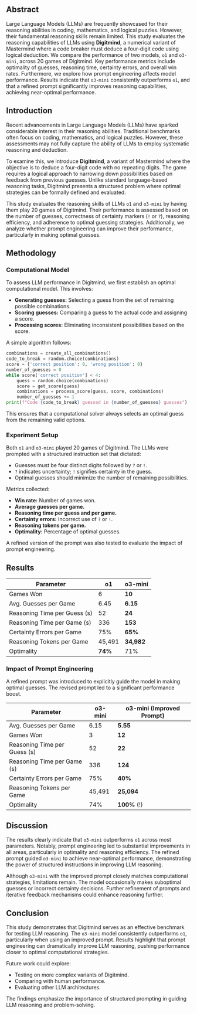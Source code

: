 ## Abstract

Large Language Models (LLMs) are frequently showcased for their reasoning abilities in coding, mathematics, and logical puzzles. However, their fundamental reasoning skills remain limited. This study evaluates the reasoning capabilities of LLMs using **Digitmind**, a numerical variant of Mastermind where a code breaker must deduce a four-digit code using logical deduction. We compare the performance of two models, `o1` and `o3-mini`, across 20 games of Digitmind. Key performance metrics include optimality of guesses, reasoning time, certainty errors, and overall win rates. Furthermore, we explore how prompt engineering affects model performance. Results indicate that `o3-mini` consistently outperforms `o1`, and that a refined prompt significantly improves reasoning capabilities, achieving near-optimal performance.

## Introduction

Recent advancements in Large Language Models (LLMs) have sparked considerable interest in their reasoning abilities. Traditional benchmarks often focus on coding, mathematics, and logical puzzles. However, these assessments may not fully capture the ability of LLMs to employ systematic reasoning and deduction.

To examine this, we introduce **Digitmind**, a variant of Mastermind where the objective is to deduce a four-digit code with no repeating digits. The game requires a logical approach to narrowing down possibilities based on feedback from previous guesses. Unlike standard language-based reasoning tasks, Digitmind presents a structured problem where optimal strategies can be formally defined and evaluated.

This study evaluates the reasoning skills of LLMs `o1` and `o3-mini` by having them play 20 games of Digitmind. Their performance is assessed based on the number of guesses, correctness of certainty markers (`!` or `?`), reasoning efficiency, and adherence to optimal guessing strategies. Additionally, we analyze whether prompt engineering can improve their performance, particularly in making optimal guesses.

## Methodology

### Computational Model

To assess LLM performance in Digitmind, we first establish an optimal computational model. This involves:
- **Generating guesses:** Selecting a guess from the set of remaining possible combinations.
- **Scoring guesses:** Comparing a guess to the actual code and assigning a score.
- **Processing scores:** Eliminating inconsistent possibilities based on the score.

A simple algorithm follows:

```python
combinations = create_all_combinations()
code_to_break = random.choice(combinations)
score = {'correct position': 0, 'wrong position': 0}
number_of_guesses = 0
while score['correct position'] < 4:
    guess = random.choice(combinations)
    score = get_score(guess)
    combinations = process_score(guess, score, combinations)
    number_of_guesses += 1
print(f"Code {code_to_break} guessed in {number_of_guesses} guesses")
```

This ensures that a computational solver always selects an optimal guess from the remaining valid options.

### Experiment Setup

Both `o1` and `o3-mini` played 20 games of Digitmind. The LLMs were prompted with a structured instruction set that dictated:
- Guesses must be four distinct digits followed by `?` or `!`.
- `?` indicates uncertainty; `!` signifies certainty in the guess.
- Optimal guesses should minimize the number of remaining possibilities.

Metrics collected:
- **Win rate:** Number of games won.
- **Average guesses per game.**
- **Reasoning time per guess and per game.**
- **Certainty errors:** Incorrect use of `?` or `!`.
- **Reasoning tokens per game.**
- **Optimality:** Percentage of optimal guesses.

A refined version of the prompt was also tested to evaluate the impact of prompt engineering.

## Results

| Parameter | o1 | o3-mini |
| --- | --- | --- |
| Games Won | 6 | **10** |
| Avg. Guesses per Game | 6.45 | **6.15** |
| Reasoning Time per Guess (s) | 52 | **24** |
| Reasoning Time per Game (s) | 336 | **153** |
| Certainty Errors per Game | 75% | **65%** |
| Reasoning Tokens per Game | 45,491 | **34,982** |
| Optimality | **74%** | 71% |

### Impact of Prompt Engineering

A refined prompt was introduced to explicitly guide the model in making optimal guesses. The revised prompt led to a significant performance boost.

| Parameter | o3-mini | o3-mini (Improved Prompt) |
| --- | --- | --- |
| Avg. Guesses per Game | 6.15 | **5.55** |
| Games Won | 3 | **12** |
| Reasoning Time per Guess (s) | 52 | **22** |
| Reasoning Time per Game (s) | 336 | **124** |
| Certainty Errors per Game | 75% | **40%** |
| Reasoning Tokens per Game | 45,491 | **25,094** |
| Optimality | 74% | **100%** (!) |

## Discussion

The results clearly indicate that `o3-mini` outperforms `o1` across most parameters. Notably, prompt engineering led to substantial improvements in all areas, particularly in optimality and reasoning efficiency. The refined prompt guided `o3-mini` to achieve near-optimal performance, demonstrating the power of structured instructions in improving LLM reasoning.

Although `o3-mini` with the improved prompt closely matches computational strategies, limitations remain. The model occasionally makes suboptimal guesses or incorrect certainty decisions. Further refinement of prompts and iterative feedback mechanisms could enhance reasoning further.

## Conclusion

This study demonstrates that Digitmind serves as an effective benchmark for testing LLM reasoning. The `o3-mini` model consistently outperforms `o1`, particularly when using an improved prompt. Results highlight that prompt engineering can dramatically improve LLM reasoning, pushing performance closer to optimal computational strategies.

Future work could explore:
- Testing on more complex variants of Digitmind.
- Comparing with human performance.
- Evaluating other LLM architectures.

The findings emphasize the importance of structured prompting in guiding LLM reasoning and problem-solving.

